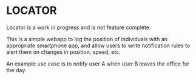 LOCATOR
=======

Locator is a work in progress and is not feature complete.

This is a simple webapp to log the position of individuals with an appropriate smartphone app, and allow users to write notification rules to alert them on changes in position, speed, etc.

An example use case is to notify user A when user B leaves the office for the day.
